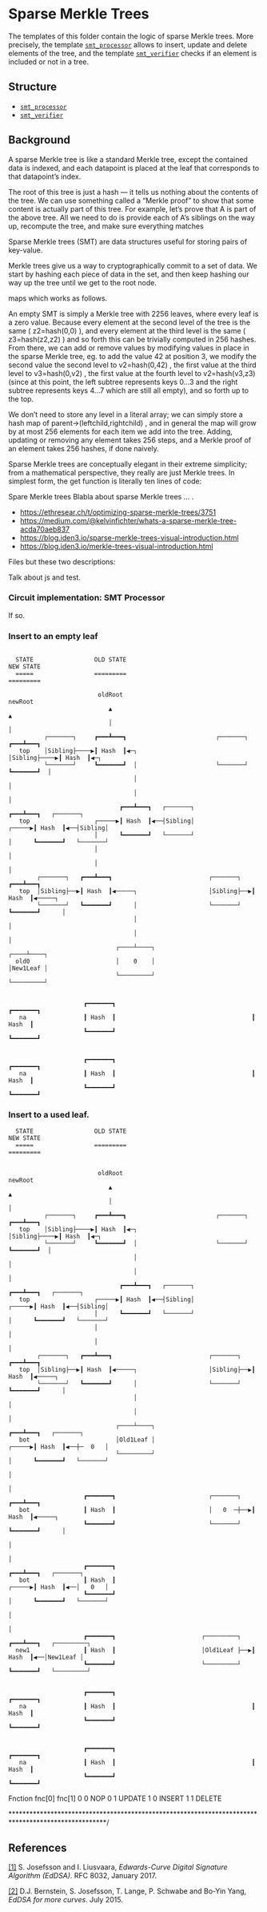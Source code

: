 # Sparse Merkle Trees

The templates of this folder contain the logic of sparse Merkle trees. More precisely, the template [`smt_processor`](smt_processor) allows to insert, update and delete elements of the tree, and the template [`smt_verifier`](smt_verifier) checks if an element is included or not in a tree.

## Structure

- [`smt_processor`](smt_processor)
- [`smt_verifier`](smt_verifier)

## Background


A sparse Merkle tree is like a standard Merkle tree, except the contained data is indexed, and each datapoint is placed at the leaf that corresponds to that datapoint’s index.

The root of this tree is just a hash — it tells us nothing about the contents of the tree. We can use something called a “Merkle proof” to show that some content is actually part of this tree. For example, let’s prove that A is part of the above tree. All we need to do is provide each of A’s siblings on the way up, recompute the tree, and make sure everything matches

Sparse Merkle trees (SMT) are data structures useful for storing pairs of key-value.

Merkle trees give us a way to cryptographically commit to a set of data. We start by hashing each piece of data in the set, and then keep hashing our way up the tree until we get to the root node.

maps which works as follows.

An empty SMT is simply a Merkle tree with 2256 leaves, where every leaf is a zero value. Because every element at the second level of the tree is the same ( z2=hash(0,0) ), and every element at the third level is the same ( z3=hash(z2,z2) ) and so forth this can be trivially computed in 256 hashes. From there, we can add or remove values by modifying values in place in the sparse Merkle tree, eg. to add the value 42 at position 3, we modify the second value the second level to v2=hash(0,42) , the first value at the third level to v3=hash(0,v2) , the first value at the fourth level to v2=hash(v3,z3) (since at this point, the left subtree represents keys 0…3 and the right subtree represents keys 4…7 which are still all empty), and so forth up to the top.

We don’t need to store any level in a literal array; we can simply store a hash map of parent→(leftchild,rightchild) , and in general the map will grow by at most 256 elements for each item we add into the tree. Adding, updating or removing any element takes 256 steps, and a Merkle proof of an element takes 256 hashes, if done naively.

Sparse Merkle trees are conceptually elegant in their extreme simplicity; from a mathematical perspective, they really are just Merkle trees. In simplest form, the get function is literally ten lines of code:

Spare Merkle trees 
Blabla about sparse Merkle trees ... .

* https://ethresear.ch/t/optimizing-sparse-merkle-trees/3751
* https://medium.com/@kelvinfichter/whats-a-sparse-merkle-tree-acda70aeb837
* https://blog.iden3.io/sparse-merkle-trees-visual-introduction.html
* https://blog.iden3.io/merkle-trees-visual-introduction.html

Files but these two descriptions:


Talk about js and test.

### Circuit implementation: SMT Processor

If so.

### Insert to an empty leaf

```

  STATE                 OLD STATE                                       NEW STATE
  =====                 =========                                       =========

                         oldRoot                                          newRoot
                            ▲                                               ▲
                            │                                               │
          ┌───────┐     ┏━━━┻━━━┓                         ┌───────┐     ┏━━━┻━━━┓
   top    │Sibling├────▶┃ Hash  ┃◀─┐                      │Sibling├────▶┃ Hash  ┃◀─┐
          └───────┘     ┗━━━━━━━┛  │                      └───────┘     ┗━━━━━━━┛  │
                                   │                                               │
                                   │                                               │
                               ┏━━━┻━━━┓   ┌───────┐                           ┏━━━┻━━━┓   ┌───────┐
   top                  ┌─────▶┃ Hash  ┃◀──┤Sibling│                    ┌─────▶┃ Hash  ┃◀──┤Sibling│
                        │      ┗━━━━━━━┛   └───────┘                    │      ┗━━━━━━━┛   └───────┘
                        │                                               │
                        │                                               │
        ┌───────┐   ┏━━━┻━━━┓                           ┌───────┐   ┏━━━┻━━━┓
   top  │Sibling├──▶┃ Hash  ┃◀─────┐                    │Sibling├──▶┃ Hash  ┃◀─────┐
        └───────┘   ┗━━━━━━━┛      │                    └───────┘   ┗━━━━━━━┛      │
                                   │                                               │
                                   │                                               │
                              ┌────┴────┐                                     ┌────┴────┐
  old0                        │    0    │                                     │New1Leaf │
                              └─────────┘                                     └─────────┘


                     ┏━━━━━━━┓                                      ┏━━━━━━━┓
   na                ┃ Hash  ┃                                      ┃ Hash  ┃
                     ┗━━━━━━━┛                                      ┗━━━━━━━┛


                     ┏━━━━━━━┓                                      ┏━━━━━━━┓
   na                ┃ Hash  ┃                                      ┃ Hash  ┃
                     ┗━━━━━━━┛                                      ┗━━━━━━━┛
```


### Insert to a used leaf.

```
  STATE                 OLD STATE                                       NEW STATE
  =====                 =========                                       =========


                         oldRoot                                          newRoot
                            ▲                                               ▲
                            │                                               │
          ┌───────┐     ┏━━━┻━━━┓                         ┌───────┐     ┏━━━┻━━━┓
   top    │Sibling├────▶┃ Hash  ┃◀─┐                      │Sibling├────▶┃ Hash  ┃◀─┐
          └───────┘     ┗━━━━━━━┛  │                      └───────┘     ┗━━━━━━━┛  │
                                   │                                               │
                                   │                                               │
                               ┏━━━┻━━━┓   ┌───────┐                           ┏━━━┻━━━┓   ┌───────┐
   top                  ┌─────▶┃ Hash  ┃◀──┤Sibling│                    ┌─────▶┃ Hash  ┃◀──┤Sibling│
                        │      ┗━━━━━━━┛   └───────┘                    │      ┗━━━━━━━┛   └───────┘
                        │                                               │
                        │                                               │
        ┌───────┐   ┏━━━┻━━━┓                           ┌───────┐   ┏━━━┻━━━┓
   top  │Sibling├──▶┃ Hash  ┃◀─────┐                    │Sibling├──▶┃ Hash  ┃◀─────┐
        └───────┘   ┗━━━━━━━┛      │                    └───────┘   ┗━━━━━━━┛      │
                                   │                                               │
                                   │                                               │
                              ┌────┴────┐                                      ┏━━━┻━━━┓   ┌───────┐
   bot                        │Old1Leaf │                               ┌─────▶┃ Hash  ┃◀──┼─  0   │
                              └─────────┘                               │      ┗━━━━━━━┛   └───────┘
                                                                        │
                                                                        │
                     ┏━━━━━━━┓                          ┌───────┐   ┏━━━┻━━━┓
   bot               ┃ Hash  ┃                          │   0  ─┼──▶┃ Hash  ┃◀─────┐
                     ┗━━━━━━━┛                          └───────┘   ┗━━━━━━━┛      │
                                                                                   │
                                                                                   │
                     ┏━━━━━━━┓                                                 ┏━━━┻━━━┓   ┌───────┐
   bot               ┃ Hash  ┃                                          ┌─────▶┃ Hash  ┃◀──│   0   │
                     ┗━━━━━━━┛                                          │      ┗━━━━━━━┛   └───────┘
                                                                        │
                                                                        │
                     ┏━━━━━━━┓                        ┌─────────┐   ┏━━━┻━━━┓   ┌─────────┐
  new1               ┃ Hash  ┃                        │Old1Leaf ├──▶┃ Hash  ┃◀──│New1Leaf │
                     ┗━━━━━━━┛                        └─────────┘   ┗━━━━━━━┛   └─────────┘


                     ┏━━━━━━━┓                                      ┏━━━━━━━┓
   na                ┃ Hash  ┃                                      ┃ Hash  ┃
                     ┗━━━━━━━┛                                      ┗━━━━━━━┛


                     ┏━━━━━━━┓                                      ┏━━━━━━━┓
   na                ┃ Hash  ┃                                      ┃ Hash  ┃
                     ┗━━━━━━━┛                                      ┗━━━━━━━┛

```

Fnction
fnc[0]  fnc[1]
0       0             NOP
0       1             UPDATE
1       0             INSERT
1       1             DELETE


***************************************************************************************************/

## References

[[1]](https://tools.ietf.org/html/rfc8032)  S. Josefsson and I. Liusvaara, *Edwards-Curve Digital Signature Algorithm (EdDSA)*. RFC 8032, January 2017.

[[2]](http://ed25519.cr.yp.to/eddsa-20150704.pdf)  D.J. Bernstein, S. Josefsson, T. Lange, P. Schwabe and Bo-Yin Yang, *EdDSA for more curves*. July 2015.